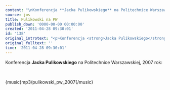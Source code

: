 ```yaml
---
content: "\nKonferencja **Jacka Pulikowskiego** na Politechnice Warszawskiej, 2007 rok:\n\r\n\n\_\n\r\n\n{music}mp3/pulikowski_pw_2007{/music}\n"
source: jos
title: Pulikowski na PW
publish_down: '0000-00-00 00:00:00'
created: '2011-04-28 09:30:01'
id: '138'
original_introtext: "<p>Konferencja <strong>Jacka Pulikowskiego</strong> na Politechnice Warszawskiej, 2007 rok:</p>\r\n<p>\_</p>\r\n<p>{music}mp3/pulikowski_pw_2007{/music}</p>"
original_fulltext: ''
time: '2011-04-28 09:30:01'
---
```

Konferencja **Jacka Pulikowskiego** na Politechnice Warszawskiej, 2007 rok:


 


{music}mp3/pulikowski_pw_2007{/music}


<!--{{json:{"created_date":"2011-04-28 09:30:01","publish_down":"0000-00-00 00:00:00","id":"138"}}}-->